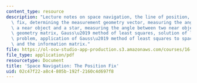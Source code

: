 ```yaml
---
content_type: resource
description: "Lecture notes on space navigation, the line of position, the position\
  \ fix, determining the measurement geometry vector, measuring the angle between\
  \ a near object and a star, measuring the angle between two near objects, the measurement\
  \ geometry matrix, Gauss\u2019 method of least squares, solution of least squares\
  \ problem, application of Gauss\u2019 method of least squares to space navigation,\
  \ and the information matrix."
file: https://ol-ocw-studio-app-production.s3.amazonaws.com/courses/16-346-astrodynamics-fall-2008/02c47f22a8c4805b192f2160c4d697f8_lec_21.pdf
file_type: application/pdf
resourcetype: Document
title: 'Space Navigation: The Position Fix'
uid: 02c47f22-a8c4-805b-192f-2160c4d697f8
---
```

